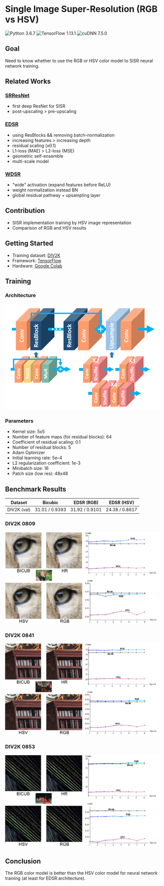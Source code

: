 # Single Image Super-Resolution (RGB vs HSV)
![Python 3.6.7](https://img.shields.io/badge/python-3.6.7-EEDD00.svg?style=plastic)
![TensorFlow 1.13.1](https://img.shields.io/badge/tensorflow-1.13.1-FF9933.svg?style=plastic)
![cuDNN 7.5.0](https://img.shields.io/badge/cudnn-7.5.0-80FF00.svg?style=plastic)

## Goal
Need to know whether to use the RGB or HSV color model to SISR neural network training.

## Related Works
### [SRResNet](https://arxiv.org/abs/1609.04802)
* first deep ResNet for SISR
* post-upscaling > pre-upscaling

### [EDSR](https://arxiv.org/abs/1707.02921)
* using ResBlocks && removing batch-normalization
* increasing features > increasing depth
* residual scaling (x0.1)
* L1-loss (MAE) > L2-loss (MSE)
* geometric self-ensemble
* multi-scale model

### [WDSR](https://arxiv.org/abs/1808.08718)
* "wide" activation (expand features before ReLU)
* weight normalization instead BN
* global residual pathway + upsampling layer

## Contribution
* SISR implementation training by HSV image representation
* Comparison of RGB and HSV results

## Getting Started
* Training dataset: [DIV2K](https://data.vision.ee.ethz.ch/cvl/DIV2K/)
* Framework: [TensorFlow](https://www.tensorflow.org/)
* Hardware: [Google Colab](https://colab.research.google.com)

## Training
### Architecture
<p align="center">
  <img src="https://raw.githubusercontent.com/mkhlmnkn/SuperRes-RGB-vs-HSV/master/images/for%20readme/edsr%20arch%20.png" alt="EDSR"/>
</p>

### Parameters
* Kernel size: 5x5
* Number of feature maps (for residual blocks): 64
* Сoefficient of residual scaling: 0.1
* Number of residual blocks: 5
* Adam Optimizer
* Initial learning rate: 5e-4
* L2 regularization сoefficient: 1e-3
* Minibatch size: 16
* Patch size (low res): 48x48

## Benchmark Results

| Dataset | Bicubic | EDSR (RGB) | EDSR (HSV) |
| - | - | - | - |
| DIV2K (val) | 31.01 / 0.9393 | 31.92 / 0.9101 | 24.38 / 0.8617 |

### DIV2K 0809
<p align="center">
  <img src="https://raw.githubusercontent.com/mkhlmnkn/SuperRes-RGB-vs-HSV/master/images/for%20readme/0809.png" alt="0809"/>
</p>

### DIV2K 0841
<p align="center">
  <img src="https://raw.githubusercontent.com/mkhlmnkn/SuperRes-RGB-vs-HSV/master/images/for%20readme/0841.png" alt="0841"/>
</p>

### DIV2K 0853
<p align="center">
  <img src="https://raw.githubusercontent.com/mkhlmnkn/SuperRes-RGB-vs-HSV/master/images/for%20readme/0853.png" alt="0853"/>
</p>

## Conclusion
The RGB color model is better than the HSV color model for neural network training (at least for EDSR architecture).
